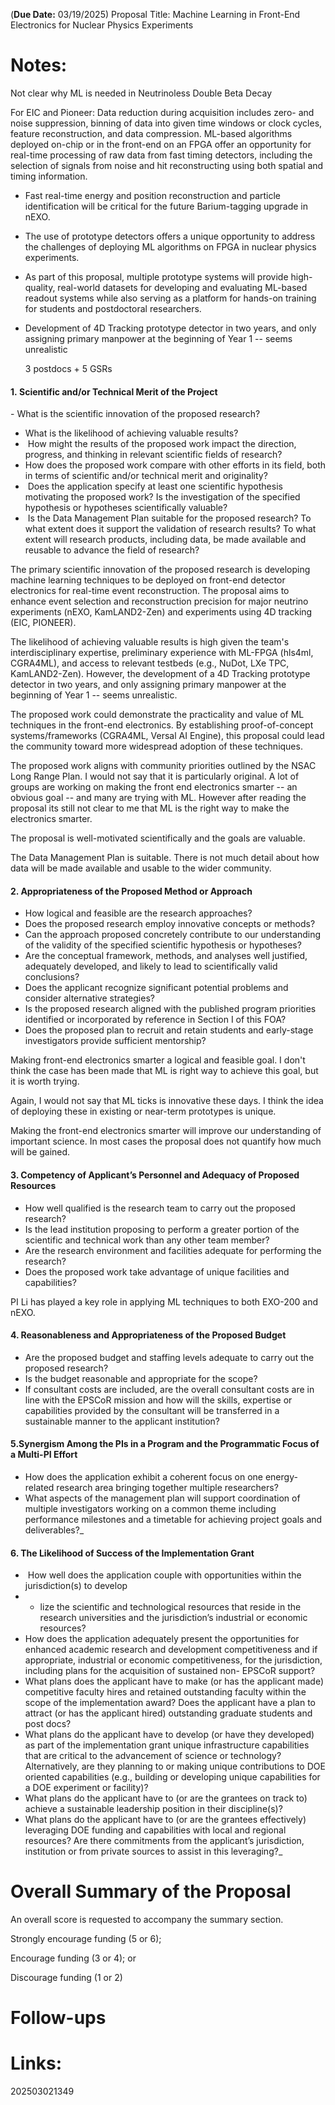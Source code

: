 (**Due Date:** 03/19/2025)
Proposal Title: Machine Learning in Front-End Electronics for Nuclear Physics Experiments

# Notes: 

Not clear why ML is needed in Neutrinoless Double Beta Decay

For EIC and Pioneer:
Data reduction during acquisition includes zero- and noise suppression, binning of data into given time windows or clock cycles, feature reconstruction, and data compression. ML-based algorithms deployed on-chip or in the front-end on an FPGA offer an opportunity for real-time processing of raw data from fast timing detectors, including the selection of signals from noise and hit reconstructing using both spatial and timing information.

-  Fast real-time energy and position reconstruction and particle identification will be critical for the future Barium-tagging upgrade in nEXO.

- The use of prototype detectors offers a unique opportunity to address the challenges of deploying ML algorithms on FPGA in nuclear physics experiments.
- As part of this proposal, multiple prototype systems will provide high-quality, real-world datasets for developing and evaluating ML-based readout systems while also serving as a platform for hands-on training for students and postdoctoral researchers.
- Development of  4D Tracking prototype detector in two years, and only assigning primary manpower at the beginning of Year 1 -- seems unrealistic

	3 postdocs + 5 GSRs

#### 1. Scientific and/or Technical Merit of the Project
- What is the scientific innovation of the proposed research?
- What is the likelihood of achieving valuable results?
-  How might the results of the proposed work impact the direction, progress, and thinking in relevant scientific fields of research?
- How does the proposed work compare with other efforts in its field, both in terms of scientific and/or technical merit and originality?
-  Does the application specify at least one scientific hypothesis motivating the proposed work? Is the investigation of the specified hypothesis or hypotheses scientifically valuable?
-  Is the Data Management Plan suitable for the proposed research? To what extent does it support the validation of research results? To what extent will research products, including data, be made available and reusable to advance the field of research?


The primary scientific innovation of the proposed research is developing machine learning techniques to be deployed on front-end detector electronics for real-time event reconstruction. The proposal aims to enhance event selection and reconstruction precision for major neutrino experiments (nEXO, KamLAND2-Zen) and experiments using 4D tracking (EIC, PIONEER).

The likelihood of achieving valuable results is high given the team's interdisciplinary expertise, preliminary experience with ML-FPGA (hls4ml, CGRA4ML), and access to relevant testbeds (e.g., NuDot, LXe TPC, KamLAND2-Zen).  However, the development of a 4D Tracking prototype detector in two years, and only assigning primary manpower at the beginning of Year 1 -- seems unrealistic.


The proposed work could demonstrate the practicality and value of ML techniques in the front-end electronics. By establishing proof-of-concept systems/frameworks (CGRA4ML, Versal AI Engine), this proposal could lead the community toward more widespread adoption of these techniques.

The proposed work aligns with community priorities outlined by the NSAC Long Range Plan. I would not say that it is particularly original. A lot of groups are working on making the front end electronics smarter -- an obvious goal --  and many are trying with ML.  However after reading the proposal its still not clear to me that ML is the right way to make the electronics smarter. 

The proposal is well-motivated scientifically and the goals are valuable.

The Data Management Plan is suitable. There is not much detail about how data will be made available and usable to the wider community. 




#### 2. Appropriateness of the Proposed Method or Approach

- How logical and feasible are the research approaches?
- Does the proposed research employ innovative concepts or methods?
- Can the approach proposed concretely contribute to our understanding of the validity of the specified scientific hypothesis or hypotheses?
- Are the conceptual framework, methods, and analyses well justified, adequately developed, and likely to lead to scientifically valid conclusions?
- Does the applicant recognize significant potential problems and consider alternative strategies?
- Is the proposed research aligned with the published program priorities identified or incorporated by reference in Section I of this FOA?
- Does the proposed plan to recruit and retain students and early-stage investigators provide sufficient mentorship?

Making front-end electronics smarter a logical and feasible goal. I don't think the case has been made that ML is right way to achieve this goal, but it is worth trying. 

Again, I would not say that ML ticks is innovative these days. I think the idea of deploying these in existing or near-term prototypes is unique. 

Making the front-end electronics smarter will improve our understanding of important science.
In most cases the proposal does not quantify how much will be gained. 


#### 3. Competency of Applicant’s Personnel and Adequacy of Proposed Resources
- How well qualified is the research team to carry out the proposed research?
- Is the lead institution proposing to perform a greater portion of the scientific and technical work than any other team member?
- Are the research environment and facilities adequate for performing the research?
- Does the proposed work take advantage of unique facilities and capabilities?

PI Li has played a key role in applying ML techniques to both EXO-200 and nEXO.
#### 4. Reasonableness and Appropriateness of the Proposed Budget 
- Are the proposed budget and staffing levels adequate to carry out the proposed research?
- Is the budget reasonable and appropriate for the scope?
- If consultant costs are included, are the overall consultant costs are in line with the EPSCoR mission and how will the skills, expertise or capabilities provided by the consultant will be transferred in a sustainable manner to the applicant institution?



#### 5.Synergism Among the PIs in a Program and the Programmatic Focus of a Multi-PI Effort 
- How does the application exhibit a coherent focus on one energy-related research area bringing together multiple researchers?
- What aspects of the management plan will support coordination of multiple investigators working on a common theme including performance milestones and a timetable for achieving project goals and deliverables?_

#### 6. The Likelihood of Success of the Implementation Grant
  
-  How well does the application couple with opportunities within the jurisdiction(s) to develop
- - lize the scientific and technological resources that reside in the research universities and the jurisdiction’s industrial or economic resources?
- How does the application adequately present the opportunities for enhanced academic research and development competitiveness and if appropriate, industrial or economic competitiveness, for the jurisdiction, including plans for the acquisition of sustained non- EPSCoR support?
- What plans does the applicant have to make (or has the applicant made) competitive faculty hires and retained outstanding faculty within the scope of the implementation award? Does the applicant have a plan to attract (or has the applicant hired) outstanding graduate students and post docs?
- What plans do the applicant have to develop (or have they developed) as part of the implementation grant unique infrastructure capabilities that are critical to the advancement of science or technology? Alternatively, are they planning to or making unique contributions to DOE oriented capabilities (e.g., building or developing unique capabilities for a DOE experiment or facility)?
- What plans do the applicant have to (or are the grantees on track to) achieve a sustainable leadership position in their discipline(s)?
- What plans do the applicant have to (or are the grantees effectively) leveraging DOE funding and capabilities with local and regional resources? Are there commitments from the applicant’s jurisdiction, institution or from private sources to assist in this leveraging?_

# Overall Summary of the Proposal
An overall score is requested to accompany the summary section.

Strongly encourage funding (5 or 6);

Encourage funding (3 or 4); or

Discourage funding (1 or 2)

# Follow-ups


# Links: 



202503021349
